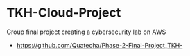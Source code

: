 # TKH-Cloud-Project
Group final project creating a cybersecurity lab on AWS
- https://github.com/Quatecha/Phase-2-Final-Project_TKH-
